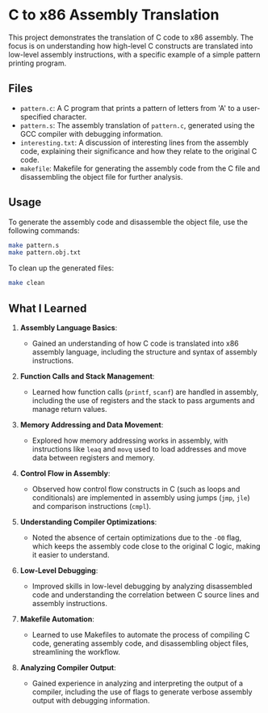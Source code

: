 # C to x86 Assembly Translation

This project demonstrates the translation of C code to x86 assembly. The focus is on understanding how high-level C constructs are translated into low-level assembly instructions, with a specific example of a simple pattern printing program.

## Files

- `pattern.c`: A C program that prints a pattern of letters from 'A' to a user-specified character.
- `pattern.s`: The assembly translation of `pattern.c`, generated using the GCC compiler with debugging information.
- `interesting.txt`: A discussion of interesting lines from the assembly code, explaining their significance and how they relate to the original C code.
- `makefile`: Makefile for generating the assembly code from the C file and disassembling the object file for further analysis.

## Usage

To generate the assembly code and disassemble the object file, use the following commands:

```bash
make pattern.s
make pattern.obj.txt
```

To clean up the generated files:

```bash
make clean
```
## What I Learned

1. **Assembly Language Basics**: 
   - Gained an understanding of how C code is translated into x86 assembly language, including the structure and syntax of assembly instructions.

2. **Function Calls and Stack Management**: 
   - Learned how function calls (`printf`, `scanf`) are handled in assembly, including the use of registers and the stack to pass arguments and manage return values.

3. **Memory Addressing and Data Movement**: 
   - Explored how memory addressing works in assembly, with instructions like `leaq` and `movq` used to load addresses and move data between registers and memory.

4. **Control Flow in Assembly**: 
   - Observed how control flow constructs in C (such as loops and conditionals) are implemented in assembly using jumps (`jmp`, `jle`) and comparison instructions (`cmpl`).

5. **Understanding Compiler Optimizations**: 
   - Noted the absence of certain optimizations due to the `-O0` flag, which keeps the assembly code close to the original C logic, making it easier to understand.

6. **Low-Level Debugging**: 
   - Improved skills in low-level debugging by analyzing disassembled code and understanding the correlation between C source lines and assembly instructions.

7. **Makefile Automation**: 
   - Learned to use Makefiles to automate the process of compiling C code, generating assembly code, and disassembling object files, streamlining the workflow.

8. **Analyzing Compiler Output**: 
   - Gained experience in analyzing and interpreting the output of a compiler, including the use of flags to generate verbose assembly output with debugging information.